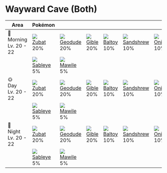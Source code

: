 # Wayward Cave (Both)

Area                        | Pokémon                     | &nbsp;                       | &nbsp;                     | &nbsp;                      | &nbsp;                         | &nbsp;
---                         | ---                         | ---                          | ---                        | ---                         | ---                            | ---
🌅<br>Morning<br>Lv. 20 - 22 | ![][041]<br>[Zubat]<br>20%  | ![][074]<br>[Geodude]<br>20% | ![][443]<br>[Gible]<br>20% | ![][343]<br>[Baltoy]<br>10% | ![][027]<br>[Sandshrew]<br>10% | ![][095]<br>[Onix]<br>10%
&nbsp;                      | ![][302]<br>[Sableye]<br>5% | ![][303]<br>[Mawile]<br>5%   | &nbsp;                     | &nbsp;                      | &nbsp;                         | &nbsp;
🌞<br>Day<br>Lv. 20 - 22     | ![][041]<br>[Zubat]<br>20%  | ![][074]<br>[Geodude]<br>20% | ![][443]<br>[Gible]<br>20% | ![][343]<br>[Baltoy]<br>10% | ![][027]<br>[Sandshrew]<br>10% | ![][095]<br>[Onix]<br>10%
&nbsp;                      | ![][302]<br>[Sableye]<br>5% | ![][303]<br>[Mawile]<br>5%   | &nbsp;                     | &nbsp;                      | &nbsp;                         | &nbsp;
🌙<br>Night<br>Lv. 20 - 22   | ![][041]<br>[Zubat]<br>20%  | ![][074]<br>[Geodude]<br>20% | ![][443]<br>[Gible]<br>20% | ![][343]<br>[Baltoy]<br>10% | ![][027]<br>[Sandshrew]<br>10% | ![][095]<br>[Onix]<br>10%
&nbsp;                      | ![][302]<br>[Sableye]<br>5% | ![][303]<br>[Mawile]<br>5%   | &nbsp;                     | &nbsp;                      | &nbsp;                         | &nbsp;

[Sandshrew]: ../../pokemons/027/
[Zubat]: ../../pokemons/041/
[Geodude]: ../../pokemons/074/
[Onix]: ../../pokemons/095/
[Sableye]: ../../pokemons/302/
[Mawile]: ../../pokemons/303/
[Baltoy]: ../../pokemons/343/
[Gible]: ../../pokemons/443/
[027]: ../img/pokemon/027.png
[041]: ../img/pokemon/041.png
[074]: ../img/pokemon/074.png
[095]: ../img/pokemon/095.png
[302]: ../img/pokemon/302.png
[303]: ../img/pokemon/303.png
[343]: ../img/pokemon/343.png
[443]: ../img/pokemon/443.png
